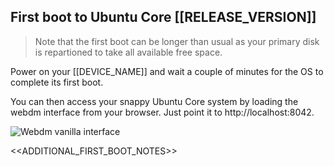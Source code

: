 ## First boot to Ubuntu Core [[RELEASE_VERSION]]

> Note that the first boot can be longer than usual as your primary disk is repartioned to take all available free space.

Power on your [[DEVICE_NAME]] and wait a couple of minutes for the OS to complete its first boot.

You can then access your snappy Ubuntu Core system by loading the webdm interface from your browser. Just point it to
http://localhost:8042.

![Webdm vanilla interface](https://raw.githubusercontent.com/ubuntu-core/snappy-dev-website/master/src/img/setup/webdm.png)

<<ADDITIONAL_FIRST_BOOT_NOTES>>
